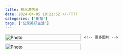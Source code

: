 ```yaml
---
title: 积水潭落日
date: 2024-04-05 10:21:52 +/-TTTT
categories: ['街拍']
tags: ['记录美好生活']
---
```


<head>
    <meta charset="UTF-8">
    <meta name="viewport" content="width=device-width, initial-scale=1.0">
    <style>
        .gallery {
            column-count: 2; /* 设置列数 */
            column-gap: 10px; /* 设置列之间的间隙 */
        }
        .gallery img {
            width: 100%;
            break-inside: avoid; /* 避免图片跨列显示 */
            margin-bottom: 10px; /* 设置图片之间的间隙 */
        }
    </style>
</head>
<body>

<div class="gallery">
    <img src="https://onedrive.live.com/embed?resid=477C91427BD93A4E%21320906&authkey=%21AKg7iyWq5SkFwm0&width=1024" alt="Photo">
    <img src="https://onedrive.live.com/embed?resid=477C91427BD93A4E%21320903&authkey=%21ADf4ypvi8JwAhak&width=1024" alt="Photo">

    <!-- 更多图片 -->
</div>

</body>
